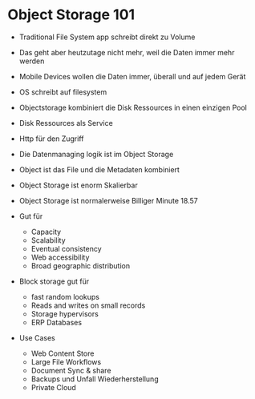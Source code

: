 Object Storage 101
==================

* Traditional File System app schreibt direkt zu Volume
* Das geht aber heutzutage nicht mehr, weil die Daten immer mehr werden
* Mobile Devices wollen die Daten immer, überall und auf jedem Gerät
* OS schreibt auf filesystem

* Objectstorage kombiniert die Disk Ressources in einen einzigen Pool
* Disk Ressources als Service
* Http für den Zugriff
* Die Datenmanaging logik ist im Object Storage

* Object ist das File und die Metadaten kombiniert
* Object Storage ist enorm Skalierbar

* Object Storage ist normalerweise Billiger Minute 18.57
* Gut für 
	* Capacity
	* Scalability
	* Eventual consistency
	* Web accessibility
	* Broad geographic distribution
* Block storage gut für 
	* fast random lookups
	* Reads and writes on small records
	* Storage hypervisors
	* ERP Databases

* Use Cases
	* Web Content Store
	* Large File Workflows
	* Document Sync & share
	* Backups und Unfall Wiederherstellung
	* Private Cloud
